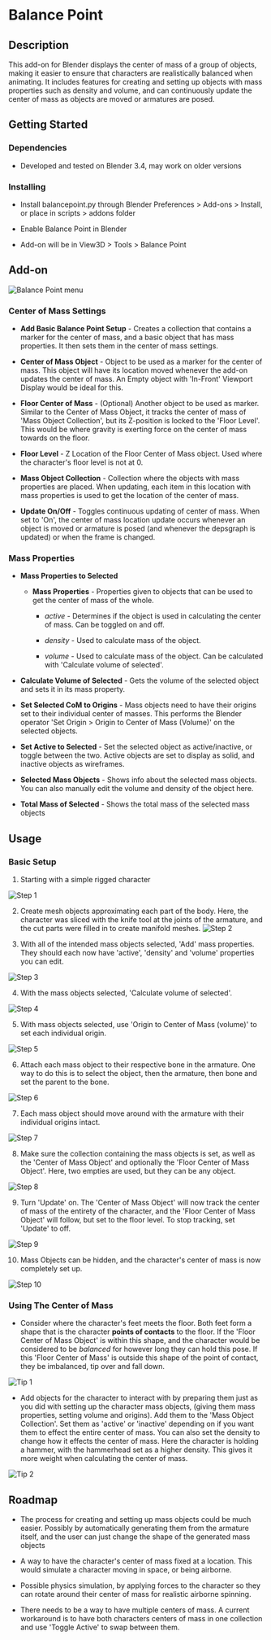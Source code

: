 # Balance Point

## Description

This add-on for Blender displays the center of mass of a group of objects, 
making it easier to ensure that characters are realistically balanced when 
animating. It includes features for creating and setting up objects with mass 
properties such as density and volume, and can continuously update the center 
of mass as objects are moved or armatures are posed.

## Getting Started

### Dependencies

* Developed and tested on Blender 3.4, may work on older versions

### Installing

* Install balancepoint.py through Blender Preferences > Add-ons > Install, or
place in scripts > addons folder

* Enable Balance Point in Blender

* Add-on will be in View3D > Tools > Balance Point

## Add-on

![Balance Point menu](/images/balance_point_menu.jpg)

### Center of Mass Settings

* **Add Basic Balance Point Setup** - Creates a collection that contains a 
    marker for the center of mass, and a basic object that has mass properties.
    It then sets them in the center of mass settings.

* **Center of Mass Object** - Object to be used as a marker for the center of 
    mass. This object will have its location moved whenever the add-on updates 
    the center of mass. An Empty object with 'In-Front' Viewport Display would 
    be ideal for this.

* **Floor Center of Mass** - (Optional) Another object to be used as marker. 
    Similar to the Center of Mass Object, it tracks the center of mass of 'Mass 
    Object Collection', but its Z-position is locked to the 'Floor Level'. This 
    would be where gravity is exerting force on the center of mass towards on 
    the floor.

* **Floor Level** - Z Location of the Floor Center of Mass object. Used where 
    the character's floor level is not at 0.

* **Mass Object Collection** - Collection where the objects with mass properties
    are placed. When updating, each item in this location with mass properties 
    is used to get the location of the center of mass.

* **Update On/Off** - Toggles continuous updating of center of mass. When set to
    'On', the center of mass location update occurs whenever an object is moved 
    or armature is posed (and whenever the depsgraph is updated) or when the 
    frame is changed.

### Mass Properties

* **Mass Properties to Selected**

    * **Mass Properties** - Properties given to objects that can be used to get 
    the center of mass of the whole.

        * *active* - Determines if the object is used in calculating the center
        of mass. Can be toggled on and off.

        * *density* - Used to calculate mass of the object.

        * *volume* - Used to calculate mass of the object. Can be calculated 
        with 'Calculate volume of selected'.

* **Calculate Volume of Selected** - Gets the volume of the selected object and 
    sets it in its mass property.

* **Set Selected CoM to Origins** - Mass objects need to have their origins set 
    to their individual center of masses. This performs the Blender operator 
    'Set Origin > Origin to Center of Mass (Volume)' on the selected objects.

* **Set Active to Selected** - Set the selected object as active/inactive, or 
    toggle between the two. Active objects are set to display as solid, and 
    inactive objects as wireframes.

* **Selected Mass Objects** - Shows info about the selected mass objects. You 
    can also manually edit the volume and density of the object here.

* **Total Mass of Selected** - Shows the total mass of the selected mass objects

## Usage

### Basic Setup

1. Starting with a simple rigged character

![Step 1](/images/step1.jpg) 

2. Create mesh objects approximating each part of the body. Here, the
    character was sliced with the knife tool at the joints of the armature, and 
    the cut parts were filled in to create manifold meshes.
![Step 2](/images/step2.jpg)


3. With all of the intended mass objects selected, 'Add' mass properties. They
    should each now have 'active', 'density' and 'volume' properties you can 
    edit.

![Step 3](/images/step3.jpg)


4. With the mass objects selected, 'Calculate volume of selected'.

![Step 4](/images/step4.jpg)


5. With mass objects selected, use 'Origin to Center of Mass (volume)' to set
    each individual origin.

![Step 5](/images/step5.jpg)


6. Attach each mass object to their respective bone in the armature. One way
    to do this is to select the object, then the armature, then bone and 
    set the parent to the bone.

![Step 6](/images/step6.jpg)


7. Each mass object should move around with the armature with their individual
    origins intact.

![Step 7](/images/step7.jpg)

8. Make sure the collection containing the mass objects is set, as well as the
    'Center of Mass Object' and optionally the 'Floor Center of Mass Object'.
    Here, two empties are used, but they can be any object.

![Step 8](/images/step8.jpg)

9. Turn 'Update' on. The 'Center of Mass Object' will now track the center of
    mass of the entirety of the character, and the 'Floor Center of Mass Object'
    will follow, but set to the floor level. To stop tracking, set 'Update' to
    off.

![Step 9](/images/step9.jpg)

10. Mass Objects can be hidden, and the character's center of mass is now 
    completely set up.

![Step 10](/images/step10.jpg)

### Using The Center of Mass

* Consider where the character's feet meets the floor. Both feet form a shape
    that is the character **points of contacts** to the floor. If the 'Floor
    Center of Mass Object' is within this shape, and the character would be 
    considered to be *balanced* for however long they can hold this pose. If 
    this 'Floor Center of Mass' is outside this shape of the point of contact, 
    they be imbalanced, tip over and fall down.

![Tip 1](/images/tip1.jpg)

* Add objects for the character to interact with by preparing them just as you 
    did with setting up the character mass objects, (giving them mass 
    properties, setting volume and origins). Add them to the 'Mass Object
    Collection'. Set them as 'active' or 'inactive' depending on if you want
    them to effect the entire center of mass. You can also set the density
    to change how it effects the center of mass. Here the character is holding 
    a hammer, with the hammerhead set as a higher density. This gives it more
    weight when calculating the center of mass.

![Tip 2](/images/tip2.jpg)

## Roadmap

* The process for creating and setting up mass objects could be much easier. 
    Possibly by automatically generating them from the armature itself, and
    the user can just change the shape of the generated mass objects

* A way to have the character's center of mass fixed at a location. This would
    simulate a character moving in space, or being airborne.

* Possible physics simulation, by applying forces to the character so they
    can rotate around their center of mass for realistic airborne spinning.

* There needs to be a way to have multiple centers of mass. A current workaround
    is to have both characters centers of mass in one collection and use
    'Toggle Active' to swap between them.